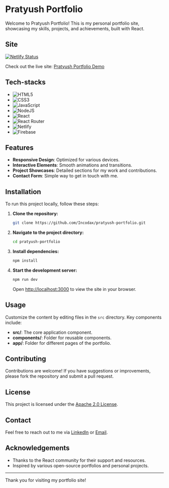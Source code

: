 # Pratyush Portfolio

Welcome to Pratyush Portfolio! This is my personal portfolio site, showcasing my skills, projects, and achievements, built with React.

## Site

[![Netlify Status](https://api.netlify.com/api/v1/badges/06a150fc-4ee0-4dae-80c1-812bf15360a0/deploy-status)](https://app.netlify.com/sites/nvmpratyush/deploys)

Check out the live site: [Pratyush Portfolio Demo](https://pratyush.io)

## Tech-stacks

-   ![HTML5](https://img.shields.io/badge/html5-%23E34F26.svg?style=for-the-badge&logo=html5&logoColor=white)
-   ![CSS3](https://img.shields.io/badge/css3-%231572B6.svg?style=for-the-badge&logo=css3&logoColor=white)
-   ![JavaScript](https://img.shields.io/badge/javascript-%23323330.svg?style=for-the-badge&logo=javascript&logoColor=%23F7DF1E)
-   ![NodeJS](https://img.shields.io/badge/node.js-6DA55F?style=for-the-badge&logo=node.js&logoColor=white)
-   ![React](https://img.shields.io/badge/react-%2320232a.svg?style=for-the-badge&logo=react&logoColor=%2361DAFB)
-   ![React Router](https://img.shields.io/badge/React_Router-CA4245?style=for-the-badge&logo=react-router&logoColor=white)
-   ![Netlify](https://img.shields.io/badge/netlify-%23000000.svg?style=for-the-badge&logo=netlify&logoColor=#00C7B7)
-   ![Firebase](https://img.shields.io/badge/firebase-a08021?style=for-the-badge&logo=firebase&logoColor=ffcd34)

## Features

-   **Responsive Design**: Optimized for various devices.
-   **Interactive Elements**: Smooth animations and transitions.
-   **Project Showcases**: Detailed sections for my work and contributions.
-   **Contact Form**: Simple way to get in touch with me.

## Installation

To run this project locally, follow these steps:

1. **Clone the repository:**

    ```bash
    git clone https://github.com/Incodax/pratyush-portfolio.git
    ```

2. **Navigate to the project directory:**

    ```bash
    cd pratyush-portfolio
    ```

3. **Install dependencies:**

    ```bash
    npm install
    ```

4. **Start the development server:**

    ```bash
    npm run dev
    ```

    Open [http://localhost:3000](http://localhost:3000) to view the site in your browser.

## Usage

Customize the content by editing files in the `src` directory. Key components include:

-   **src/**: The core application component.
-   **components/**: Folder for reusable components.
-   **app/**: Folder for different pages of the portfolio.

## Contributing

Contributions are welcome! If you have suggestions or improvements, please fork the repository and submit a pull request.

## License

This project is licensed under the [Apache 2.0 License](LICENSE).

## Contact

Feel free to reach out to me via [LinkedIn](https://www.linkedin.com/in/pratyush-kumar-751a1229b/) or [Email](mailto:pratyush.devloper@gmail.com).

## Acknowledgements

-   Thanks to the React community for their support and resources.
-   Inspired by various open-source portfolios and personal projects.

---

Thank you for visiting my portfolio site!
